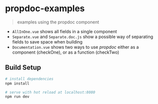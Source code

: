 # propdoc-examples

> examples using the propdoc component

- `AllInOne.vue` shows all fields in a single component
- `Separate.vue` and `Separate.doc.js` show a possible way of separating fields to save space when building
- `Documentation.vue` shows two ways to use _propdoc_ either as a component (checkOne), or as a function (checkTwo)

## Build Setup

``` bash
# install dependencies
npm install

# serve with hot reload at localhost:8080
npm run dev
```
